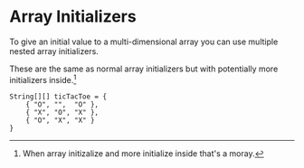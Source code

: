 # Array Initializers

To give an initial value to a multi-dimensional array you can use multiple nested
array initializers.

These are the same as normal array initializers but with potentially more initializers inside.[^moray]

```java,no_run
String[][] ticTacToe = {
    { "O", "",  "O" },
    { "X", "O", "X" },
    { "O", "X", "X" }
}
```

[^moray]: When array initizalize and more initialize inside that's a moray.